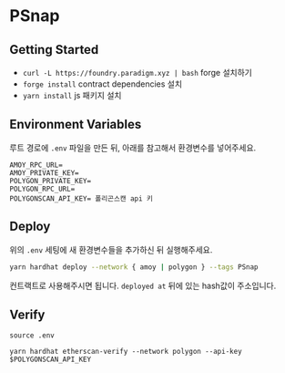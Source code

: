 # PSnap

## Getting Started

- `curl -L https://foundry.paradigm.xyz | bash` forge 설치하기
- `forge install` contract dependencies 설치
- `yarn install` js 패키지 설치

## Environment Variables

루트 경로에 `.env` 파일을 만든 뒤, 아래를 참고해서 환경변수를 넣어주세요.

```
AMOY_RPC_URL=
AMOY_PRIVATE_KEY=
POLYGON_PRIVATE_KEY=
POLYGON_RPC_URL=
POLYGONSCAN_API_KEY= 폴리곤스캔 api 키
```

## Deploy

위의 `.env` 세팅에 새 환경변수들을 추가하신 뒤 실행해주세요.

```sh
yarn hardhat deploy --network { amoy | polygon } --tags PSnap
```

컨트랙트로 사용해주시면 됩니다. `deployed at` 뒤에 있는 hash값이 주소입니다.

## Verify

```
source .env

yarn hardhat etherscan-verify --network polygon --api-key $POLYGONSCAN_API_KEY
```
